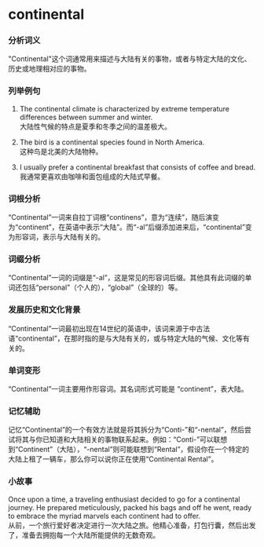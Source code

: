 # continental

### 分析词义

  

"Continental"这个词通常用来描述与大陆有关的事物，或者与特定大陆的文化、历史或地理相对应的事物。

  

### 列举例句

  

1.  The continental climate is characterized by extreme temperature differences between summer and winter.  
    大陆性气候的特点是夏季和冬季之间的温差极大。
    
      
    
2.  The bird is a continental species found in North America.  
    这种鸟是北美的大陆物种。
    
      
    
3.  I usually prefer a continental breakfast that consists of coffee and bread.  
    我通常更喜欢由咖啡和面包组成的大陆式早餐。
    
      
    

  

### 词根分析

  

“Continental”一词来自拉丁词根“continens”，意为“连续”，随后演变为“continent”，在英语中表示“大陆”。而“-al”后缀添加进来后，“continental”变为形容词，表示与大陆有关的。

  

### 词缀分析

  

“Continental”一词的词缀是“-al”，这是常见的形容词后缀。其他具有此词缀的单词还包括“personal”（个人的），“global”（全球的）等。

  

### 发展历史和文化背景

  

“Continental”一词最初出现在14世纪的英语中，该词来源于中古法语“continental”，在那时指的是与大陆有关的，或与特定大陆的气候、文化等有关的。

  

### 单词变形

  

“Continental”一词主要用作形容词。其名词形式可能是 “continent”，表大陆。

  

### 记忆辅助

  

记忆“Continental”的一个有效方法就是将其拆分为“Conti-”和“-nental”，然后尝试将其与你已知道和大陆相关的事物联系起来。例如：“Conti-”可以联想到“Continent”（大陆），“-nental”则可能联想到“Rental”，假设你在一个特定的大陆上租了一辆车，那么你可以说你正在使用“Continental Rental”。

  

### 小故事

  

Once upon a time, a traveling enthusiast decided to go for a continental journey. He prepared meticulously, packed his bags and off he went, ready to embrace the myriad marvels each continent had to offer.  
从前，一个旅行爱好者决定进行一次大陆之旅。他精心准备，打包行囊，然后出发了，准备去拥抱每一个大陆所能提供的无数奇观。
